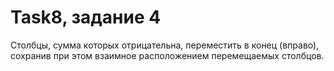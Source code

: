 # Task8, задание 4
Столбцы, сумма которых отрицательна, переместить в конец (вправо), сохранив при этом взаимное расположением перемещаемых столбцов.
